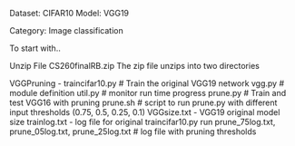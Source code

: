 Dataset: CIFAR10 Model: VGG19

Category: Image classification

To start with..


Unzip File CS260finalRB.zip 
The zip file unzips into two directories 

 VGGPruning - 
              traincifar10.py # Train the original VGG19 network 
              vgg.py # module definition 
              util.py # monitor run time progress 
              prune.py # Train and test VGG16 with pruning 
              prune.sh # script to run prune.py with different input thresholds (0.75, 0.5, 0.25, 0.1) 
              VGGsize.txt - VGG19 original model size 
              trainlog.txt - log file for original traincifar10.py run 
              prune_75log.txt, prune_05log.txt, prune_25log.txt # log file with pruning thresholds 
